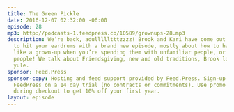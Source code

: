 ```yaml
---
title: The Green Pickle
date: 2016-12-07 02:32:00 -06:00
episode: 28
mp3: http://podcasts-1.feedpress.co/10589/grownups-28.mp3
description: We’re back, adullllltttzzzz! Brook and Kari have come out of hibernation
  to hit your eardrums with a brand new episode, mostly about how to handle the holidays
  like a grown-up when you’re spending them with unfamiliar people, or worse, familiar
  people! We talk about Friendsgiving, new and old traditions, Brook loves a good
  yule.
sponsor: Feed.Press
sponsor-copy: Hosting and feed support provided by Feed.Press. Sign-up today and try
  FeedPress on a 14 day trial (no contracts or commitments). Use promo code grownups
  during checkout to get 10% off your first year.
layout: episode
---
```


